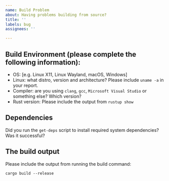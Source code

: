 ```yaml
---
name: Build Problem
about: Having problems building from source?
title: ''
labels: bug
assignees: ''

---
```


## Build Environment (please complete the following information):

 - OS: [e.g. Linux X11, Linux Wayland, macOS, Windows]
 - Linux: what distro, version and architecture?  Please include `uname -a` in your report.
 - Compiler: are you using `clang`, `gcc`, `Microsoft Visual Studio` or something else?  Which version?
 - Rust version: Please include the output from `rustup show`

## Dependencies

Did you run the `get-deps` script to install required system dependencies?
Was it successful?

## The build output

Please include the output from running the build command:

```
cargo build --release
```
